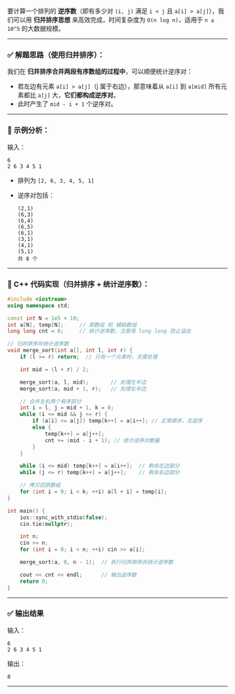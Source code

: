 要计算一个排列的 **逆序数**（即有多少对 `(i, j)` 满足 `i < j` 且 `a[i] > a[j]`），我们可以用 **归并排序思想** 来高效完成，时间复杂度为 `O(n log n)`，适用于 `n ≤ 10^5` 的大数据规模。

---

### ✅ 解题思路（使用归并排序）：

我们在 **归并排序合并两段有序数组的过程中**，可以顺便统计逆序对：

* 若左边有元素 `a[i] > a[j]`（j 属于右边），那意味着从 `a[i]` 到 `a[mid]` 所有元素都比 `a[j]` 大，**它们都构成逆序对**。
* 此时产生了 `mid - i + 1` 个逆序对。

---

### 🌟 示例分析：

输入：

```
6
2 6 3 4 5 1
```

* 排列为 `[2, 6, 3, 4, 5, 1]`
* 逆序对包括：

  ```
  (2,1)
  (6,3)
  (6,4)
  (6,5)
  (6,1)
  (3,1)
  (4,1)
  (5,1)
  共 8 个
  ```

---

### 🧠 C++ 代码实现（归并排序 + 统计逆序数）：

```cpp
#include <iostream>
using namespace std;

const int N = 1e5 + 10;
int a[N], temp[N];     // 原数组 和 辅助数组
long long cnt = 0;     // 统计逆序数，注意用 long long 防止溢出

// 归并排序并统计逆序数
void merge_sort(int a[], int l, int r) {
    if (l >= r) return;  // 只有一个元素时，无需处理

    int mid = (l + r) / 2;

    merge_sort(a, l, mid);       // 处理左半边
    merge_sort(a, mid + 1, r);   // 处理右半边

    // 合并左右两个有序部分
    int i = l, j = mid + 1, k = 0;
    while (i <= mid && j <= r) {
        if (a[i] <= a[j]) temp[k++] = a[i++]; // 正常顺序，无逆序
        else {
            temp[k++] = a[j++];
            cnt += (mid - i + 1); // 统计逆序对数量
        }
    }

    while (i <= mid) temp[k++] = a[i++];  // 剩余左边部分
    while (j <= r) temp[k++] = a[j++];    // 剩余右边部分

    // 拷贝回原数组
    for (int i = 0; i < k; ++i) a[l + i] = temp[i];
}

int main() {
    ios::sync_with_stdio(false);
    cin.tie(nullptr);

    int n;
    cin >> n;
    for (int i = 0; i < n; ++i) cin >> a[i];

    merge_sort(a, 0, n - 1);  // 执行归并排序并统计逆序数

    cout << cnt << endl;      // 输出逆序数
    return 0;
}
```

---

### ✅ 输出结果

输入：

```
6
2 6 3 4 5 1
```

输出：

```
8
```

---
